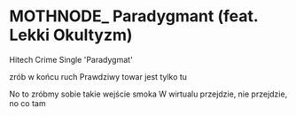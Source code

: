# MOTHNODE_ Paradygmant (feat. Lekki Okultyzm)
Hitech Crime Single 'Paradygmat'

zrób w końcu ruch
Prawdziwy towar jest tylko tu

No to zróbmy sobie takie wejście smoka
W wirtualu przejdzie, nie przejdzie, no co tam
